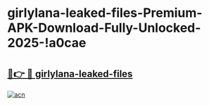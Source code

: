 # girlylana-leaked-files-Premium-APK-Download-Fully-Unlocked-2025-!a0cae

# <h2><a href="https://spnqe5.esa.edu.pl?title=girlylana-leaked-files&ref=a0cae">🔗👉 🔴 girlylana-leaked-files</a></h2>

[![acn](https://github.com/user-attachments/assets/0f9c940e-d8b0-45ae-aac7-cd30a18b3e1c)](https://spnqe5.esa.edu.pl?title=girlylana-leaked-files&ref=a0cae)


